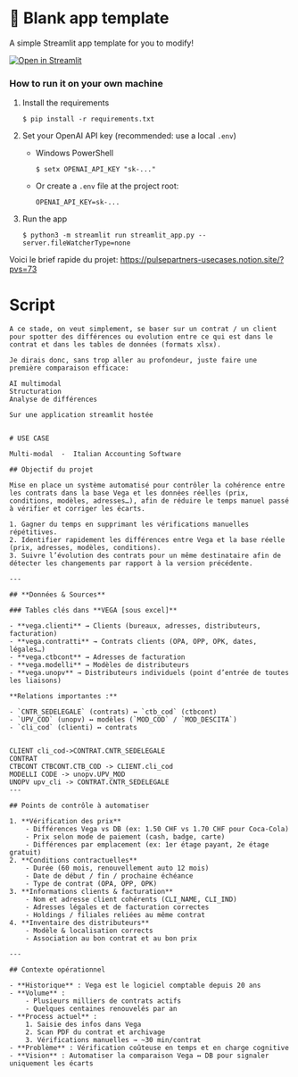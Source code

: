 # 🎈 Blank app template

A simple Streamlit app template for you to modify!

[![Open in Streamlit](https://static.streamlit.io/badges/streamlit_badge_black_white.svg)](https://blank-app-template.streamlit.app/)

### How to run it on your own machine

1. Install the requirements

   ```
   $ pip install -r requirements.txt
   ```

2. Set your OpenAI API key (recommended: use a local `.env`)

   - Windows PowerShell
     ```
     $ setx OPENAI_API_KEY "sk-..."
     ```
   - Or create a `.env` file at the project root:
     ```
     OPENAI_API_KEY=sk-...
     ```

3. Run the app

   ```
   $ python3 -m streamlit run streamlit_app.py --server.fileWatcherType=none
   ```

Voici le brief rapide du projet:
https://pulsepartners-usecases.notion.site/?pvs=73


# Script 


```
A ce stade, on veut simplement, se baser sur un contrat / un client pour spotter des différences ou evolution entre ce qui est dans le contrat et dans les tables de données (formats xlsx).

Je dirais donc, sans trop aller au profondeur, juste faire une première comparaison efficace:

AI multimodal
Structuration
Analyse de différences

Sur une application streamlit hostée


# USE CASE

Multi-modal  -  Italian Accounting Software

## Objectif du projet

Mise en place un système automatisé pour contrôler la cohérence entre les contrats dans la base Vega et les données réelles (prix, conditions, modèles, adresses…), afin de réduire le temps manuel passé à vérifier et corriger les écarts.

1. Gagner du temps en supprimant les vérifications manuelles répétitives.
2. Identifier rapidement les différences entre Vega et la base réelle (prix, adresses, modèles, conditions).
3. Suivre l’évolution des contrats pour un même destinataire afin de détecter les changements par rapport à la version précédente.

---

## **Données & Sources**

### Tables clés dans **VEGA [sous excel]**

- **vega.clienti** → Clients (bureaux, adresses, distributeurs, facturation)
- **vega.contratti** → Contrats clients (OPA, OPP, OPK, dates, légales…)
- **vega.ctbcont** → Adresses de facturation
- **vega.modelli** → Modèles de distributeurs
- **vega.unopv** → Distributeurs individuels (point d’entrée de toutes les liaisons)

**Relations importantes :**

- `CNTR_SEDELEGALE` (contrats) ↔ `ctb_cod` (ctbcont)
- `UPV_COD` (unopv) ↔ modèles (`MOD_COD` / `MOD_DESCITA`)
- `cli_cod` (clienti) ↔ contrats


CLIENT cli_cod->CONTRAT.CNTR_SEDELEGALE
CONTRAT
CTBCONT CTBCONT.CTB_COD -> CLIENT.cli_cod
MODELLI CODE -> unopv.UPV_MOD
UNOPV upv_cli -> CONTRAT.CNTR_SEDELEGALE
---

## Points de contrôle à automatiser

1. **Vérification des prix**
    - Différences Vega vs DB (ex: 1.50 CHF vs 1.70 CHF pour Coca-Cola)
    - Prix selon mode de paiement (cash, badge, carte)
    - Différences par emplacement (ex: 1er étage payant, 2e étage gratuit)
2. **Conditions contractuelles**
    - Durée (60 mois, renouvellement auto 12 mois)
    - Date de début / fin / prochaine échéance
    - Type de contrat (OPA, OPP, OPK)
3. **Informations clients & facturation**
    - Nom et adresse client cohérents (CLI_NAME, CLI_IND)
    - Adresses légales et de facturation correctes
    - Holdings / filiales reliées au même contrat
4. **Inventaire des distributeurs**
    - Modèle & localisation corrects
    - Association au bon contrat et au bon prix

---

## Contexte opérationnel

- **Historique** : Vega est le logiciel comptable depuis 20 ans
- **Volume** :
    - Plusieurs milliers de contrats actifs
    - Quelques centaines renouvelés par an
- **Process actuel** :
    1. Saisie des infos dans Vega
    2. Scan PDF du contrat et archivage
    3. Vérifications manuelles → ~30 min/contrat
- **Problème** : Vérification coûteuse en temps et en charge cognitive
- **Vision** : Automatiser la comparaison Vega ↔ DB pour signaler uniquement les écarts
